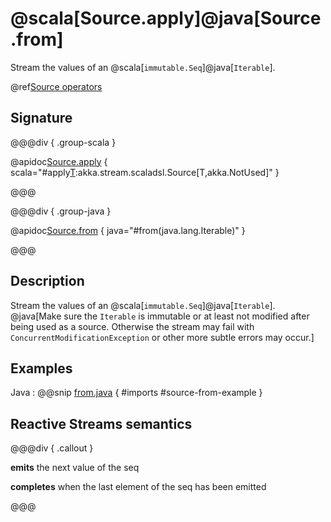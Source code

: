 # @scala[Source.apply]@java[Source.from]

Stream the values of an @scala[`immutable.Seq`]@java[`Iterable`].

@ref[Source operators](../index.md#source-operators)

## Signature

@@@div { .group-scala }

@apidoc[Source.apply](Source$) { scala="#apply[T](iterable:scala.collection.immutable.Iterable[T]):akka.stream.scaladsl.Source[T,akka.NotUsed]"  }

@@@ 

@@@div { .group-java }

@apidoc[Source.from](Source$) { java="#from(java.lang.Iterable)" }

@@@ 

## Description

Stream the values of an @scala[`immutable.Seq`]@java[`Iterable`]. @java[Make sure the `Iterable` is immutable or at least not modified after being used
as a source. Otherwise the stream may fail with `ConcurrentModificationException` or other more subtle errors may occur.]

## Examples

Java
:  @@snip [from.java](/gemini-docs/src/test/java/jdocs/stream/operators/SourceDocExamples.java) { #imports #source-from-example }

## Reactive Streams semantics

@@@div { .callout }

**emits** the next value of the seq

**completes** when the last element of the seq has been emitted

@@@
